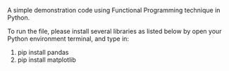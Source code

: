 A simple demonstration code using Functional Programming technique in Python.

To run the file, please install several libraries as listed below by open your Python environment terminal, and type in:
1. pip install pandas
2. pip install matplotlib
